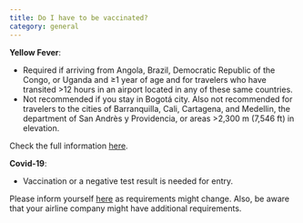 ```yaml
---
title: Do I have to be vaccinated?
category: general
---
```

**Yellow Fever**:

* Required if arriving from Angola, Brazil, Democratic Republic of the Congo, or Uganda and ≥1 year of age and for travelers who have transited >12 hours in an airport located in any of these same countries.
* Not recommended if you stay in Bogotá city. Also not recommended for travelers to the cities of Barranquilla, Cali, Cartagena, and Medellin, the department of San Andrès y Providencia, or areas >2,300 m (7,546 ft) in elevation.

Check the full information [here](https://wwwnc.cdc.gov/travel/destinations/traveler/none/colombia).



**Covid-19**: 

* Vaccination or a negative test result is needed for entry. 

Please inform yourself [here](https://co.usembassy.gov/covid-19-information/) as requirements might change. Also, be aware that your airline company might have additional requirements.